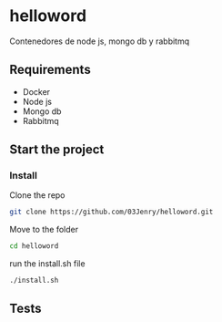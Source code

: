 # helloword
Contenedores de node js, mongo db y rabbitmq

## Requirements

* Docker <br>
* Node js <br>
* Mongo db <br>
* Rabbitmq <br>

## Start the project

### Install

Clone the repo

```bash
git clone https://github.com/03Jenry/helloword.git
```

Move to the folder

```bash
cd helloword
```

run the install.sh file

```bash
./install.sh
```

## Tests
